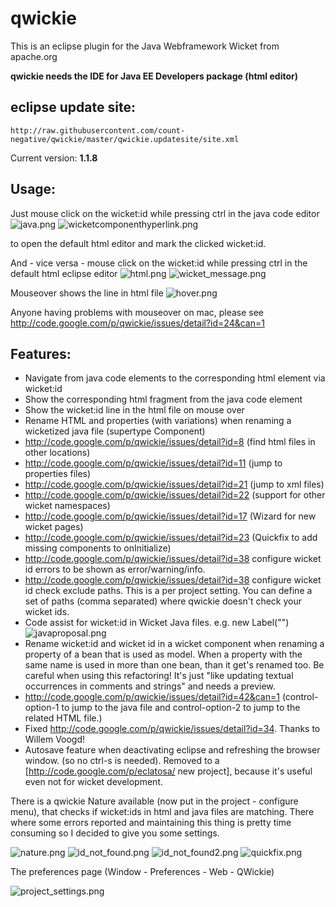 # qwickie #
This is an eclipse plugin for the Java Webframework Wicket from apache.org 

**qwickie needs the IDE for Java EE Developers package (html editor)**

## eclipse update site: ##

```
http://raw.githubusercontent.com/count-negative/qwickie/master/qwickie.updatesite/site.xml
```

Current version: **1.1.8**

## Usage: ##

Just mouse click on the wicket:id while pressing ctrl in the java code editor
![java.png](http://raw.githubusercontent.com/count-negative/qwickie/master/qwickie.updatesite/doc/images/java.png)
![wicketcomponenthyperlink.png](http://raw.githubusercontent.com/count-negative/qwickie/master/qwickie.updatesite/doc/images/wicketcomponenthyperlink.png)

to open the default html editor and mark the clicked wicket:id.

And - vice versa - mouse click on the wicket:id while pressing ctrl in the default html eclipse editor
![html.png](http://raw.githubusercontent.com/count-negative/qwickie/master/qwickie.updatesite/doc/images/html.png)
![wicket_message.png](http://raw.githubusercontent.com/count-negative/qwickie/master/qwickie.updatesite/doc/images/wicket_message.png)

Mouseover shows the line in html file
![hover.png](http://raw.githubusercontent.com/count-negative/qwickie/master/qwickie.updatesite/doc/images/hover.png)

Anyone having problems with mouseover on mac, please see http://code.google.com/p/qwickie/issues/detail?id=24&can=1


## Features: ##

  * Navigate from java code elements to the corresponding html element via wicket:id
  * Show the corresponding html fragment from the java code element
  * Show the wicket:id line in the html file on mouse over
  * Rename HTML and properties (with variations) when renaming a wicketized java file (supertype Component)
  * http://code.google.com/p/qwickie/issues/detail?id=8  (find html files in other locations)
  * http://code.google.com/p/qwickie/issues/detail?id=11 (jump to properties files)  
  * http://code.google.com/p/qwickie/issues/detail?id=21 (jump to xml files)
  * http://code.google.com/p/qwickie/issues/detail?id=22 (support for other wicket namespaces)
  * http://code.google.com/p/qwickie/issues/detail?id=17 (Wizard for new wicket pages)
  * http://code.google.com/p/qwickie/issues/detail?id=23 (Quickfix to add missing components to onInitialize)
  * http://code.google.com/p/qwickie/issues/detail?id=38 configure wicket id errors to be shown as error/warning/info.
  * http://code.google.com/p/qwickie/issues/detail?id=38 configure wicket id check exclude paths. This is a per project setting. You can define a set of paths (comma separated) where qwickie doesn't check your wicket ids.
  * Code assist for wicket:id in Wicket Java files. e.g. new Label("<press Ctrl-Space>")
![javaproposal.png](http://raw.githubusercontent.com/count-negative/qwickie/master/qwickie.updatesite/doc/images/javaproposal.png)
  * Rename wicket:id and wicket id in a wicket component when renaming a property of a bean that is used as model. When a property with the same name is used in more than one bean, than it get's renamed too. Be careful when using this refactoring! It's just "like updating textual occurrences in comments and strings" and needs a preview.
  * http://code.google.com/p/qwickie/issues/detail?id=42&can=1 (control-option-1 to jump to the java file and control-option-2 to jump to the related HTML file.)
  * Fixed http://code.google.com/p/qwickie/issues/detail?id=34. Thanks to Willem Voogd!
  * Autosave feature when deactivating eclipse and refreshing the browser window. (so no ctrl-s is needed). Removed to a [http://code.google.com/p/eclatosa/ new project], because it's useful even not for wicket development.

There is a qwickie Nature available (now put in the project - configure menu), that checks if wicket:ids in html and java files are matching.
There where some errors reported and maintaining this thing is pretty time consuming so I decided to give you some settings.

![nature.png](http://raw.githubusercontent.com/count-negative/qwickie/master/qwickie.updatesite/doc/images/nature.png)
![id_not_found.png](http://raw.githubusercontent.com/count-negative/qwickie/master/qwickie.updatesite/doc/images/id_not_found.png)
![id_not_found2.png](http://raw.githubusercontent.com/count-negative/qwickie/master/qwickie.updatesite/doc/images/id_not_found2.png)
![quickfix.png](http://raw.githubusercontent.com/count-negative/qwickie/master/qwickie.updatesite/doc/images/quickfix.png)


The preferences page (Window - Preferences - Web - QWickie)

![project_settings.png](http://raw.githubusercontent.com/count-negative/qwickie/master/qwickie.updatesite/doc/images/project_settings.png)
